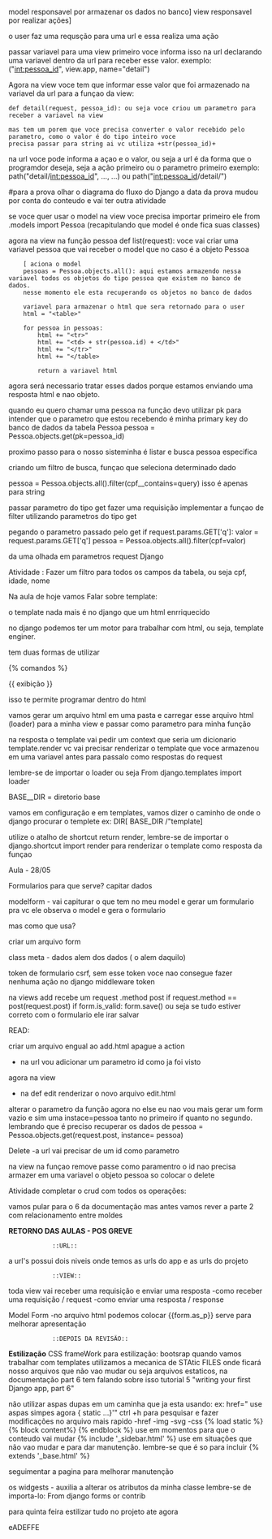 model responsavel por armazenar os dados no banco]
view responsavel por realizar ações]


o user faz uma requsção para uma url e essa realiza uma ação

passar variavel para uma view
primeiro voce informa isso na url declarando uma variavel dentro da url para receber esse valor. exemplo: ("<int:pessoa_id>", view.app, name="detail")

Agora na view voce tem que informar esse valor que foi armazenado na variavel da url para a funçao da view:

    def detail(request, pessoa_id): ou seja voce criou um parametro para receber a variavel na view

    mas tem um porem que voce precisa converter o valor recebido pelo parametro, como o valor é do tipo inteiro voce
    precisa passar para string ai vc utiliza +str(pessoa_id)+


na url voce pode informa a açao e o valor, ou seja a url é da forma que o programdor deseja, seja a ação primeiro ou o parametro primeiro
    exemplo: path("detail/<int:pessoa_id>", ..., ...) ou path("<int:pessoa_id>/detail/")

#para a prova olhar o diagrama do fluxo do Django
a data da prova mudou por conta do conteudo e vai ter outra atividade


se voce quer usar o model na view voce precisa importar primeiro ele 
    from .models import Pessoa (recapitulando que model é onde fica suas classes)

agora na view na função pessoa
    def list(request):
        voce vai criar uma variavel pessoa que vai receber o model que no caso é a objeto Pessoa
        
        [ aciona o model
        pessoas = Pessoa.objects.all(): aqui estamos armazendo nessa variavel todos os objetos do tipo pessoa que existem no banco de dados.
        nesse momento ele esta recuperando os objetos no banco de dados

        variavel para armazenar o html que sera retornado para o user
        html = "<table>"

        for pessoa in pessoas:
            html += "<tr>"
            html += "<td> + str(pessoa.id) + </td>"
            html += "</tr>"
            html += "</table>

            return a variavel html 

agora será necessario tratar esses dados porque estamos enviando uma resposta html e nao objeto.

quando eu quero chamar uma pessoa na função devo utilizar pk para intender que o parametro que estou recebendo 
é minha primary key do banco de dados da tabela Pessoa
    pessoa = Pessoa.objects.get(pk=pessoa_id)

proximo passo para o nosso sisteminha é listar e busca pessoa especifica

criando um filtro de busca, funçao que seleciona determinado dado

pessoa = Pessoa.objects.all().filter(cpf__contains=query) isso é apenas para string

passar parametro do tipo get fazer uma requisição
implementar a funçao de filter utilizando parametros do tipo get


pegando o parametro passado pelo get
if request.params.GET['q']:
    valor = request.params.GET['q']
    pessoa = Pessoa.objects.all().filter(cpf=valor)

da uma olhada em parametros request Django

Atividade : Fazer um filtro para todos os campos da tabela, ou seja cpf, idade, nome

Na aula de hoje vamos Falar sobre template:

o template nada mais é no django que um html enrriquecido

no django podemos ter um motor para trabalhar com html, ou seja, template enginer.

tem duas formas de utilizar 

{% comandos %}

{{ exibição }}

isso te permite programar dentro do html

vamos gerar um arquivo html em uma pasta e carregar esse arquivo html (loader) para a minha view e passar como parametro
para minha função 

na resposta o template vai pedir um context que seria um dicionario
template.render vc vai precisar renderizar o template que voce armazenou em uma variavel antes
para passalo como respostas do request

lembre-se de importar o loader ou seja From django.templates import loader

BASE__DIR = diretorio base

vamos em configuração e em templates, vamos dizer o caminho de onde o django procurar o templete
ex: DIR[ BASE_DIR /"template]


utilize o atalho de shortcut return render, lembre-se de importar o django.shortcut import render 
para renderizar o template como resposta da funçao





Aula - 28/05

Formularios
para que serve? capitar dados

modelform - vai capiturar o que tem no meu model e gerar um formulario pra vc
ele observa o model e gera o formulario

mas como que usa? 

criar um arquivo form

class meta - dados alem dos dados ( o alem daquilo)

token de formulario csrf, sem esse token voce nao consegue fazer nenhuma ação no django
middleware token

na views add recebe um request .method post
if request.method == post(request.post)
if form.is_valid:
form.save()
ou seja se tudo estiver correto com o formulario ele irar salvar

READ:

criar um arquivo engual ao add.html apague a action

- na url vou adicionar um parametro id como ja foi visto

agora na view
- na def edit renderizar o novo arquivo edit.html

alterar o parametro da função
agora no else eu nao vou mais gerar um form vazio e sim uma instace=pessoa
tanto no primeiro if quanto no segundo.
lembrando que é preciso recuperar os dados de pessoa = Pessoa.objects.get(request.post, instance= pessoa)


Delete
-a url vai precisar de um id como parametro

na view na funçao remove passe como paramentro o id 
nao precisa armazer em uma variavel o objeto pessoa 
so colocar o delete

Atividade completar o crud com todos os operações:

vamos pular para o 6 da documentação mas antes vamos rever a parte 2 com relacionamento entre moldes


__RETORNO DAS AULAS - POS GREVE__

                ::URL::
a url's possui dois niveis onde temos as urls do app e as urls do projeto

                ::VIEW::

toda view vai receber uma requisição e enviar uma resposta
-como receber uma requisição / request
-como enviar uma resposta / response

Model Form 
-no arquivo html podemos colocar {{form.as_p}} serve para melhorar apresentação

                ::DEPOIS DA REVISÃO::
__Estilização__
CSS
frameWork para estilização: bootsrap
quando vamos trabalhar com templates utilizamos a mecanica de STAtic FILES
onde ficará nosso arquivos que não vao mudar ou seja arquivos estaticos, na documentação part 6 tem falando sobre isso
tutorial 5 "writing your first Django app, part 6"

não utilizar aspas dupas em um caminha que ja esta usando:
ex: href=" use aspas simpes agora { static ...}'"
ctrl +h para pesquisar e fazer modificações no arquivo mais rapido
-href
-img
-svg
-css
{% load static %}
{% block content%} {% endblock %} use em momentos para que o conteudo vai mudar
{% include '_sidebar.html' %} use em situações que não vao mudar e para dar manutenção. lembre-se que é so para incluir
{% extends '_base.html' %}

seguimentar a pagina para melhorar manutenção

os widgests - auxilia a alterar os atributos da minha classe
lembre-se de importa-lo: From django forms or contrib

para quinta feira estilizar tudo no projeto ate agora

eADEFFE
